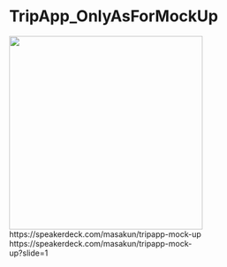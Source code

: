 # TripApp_OnlyAsForMockUp



<img src="https://speakerdeck.com/masakun/tripapp-mock-up" width="350px">

<div style="max-width: 350px">https://speakerdeck.com/masakun/tripapp-mock-up</div>


<div style="max-width: 350px">https://speakerdeck.com/masakun/tripapp-mock-up?slide=1</div>
